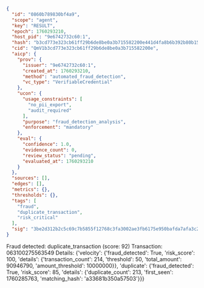 ```json
{
  "id": "0860b789830bf4a9",
  "scope": "agent",
  "key": "RESULT",
  "epoch": 1760293210,
  "host_pid": "9e6742732c60:1",
  "hash": "b3cd773e323cb61ff29b6de8be0a3b715582200e441d4fa8b6b392b80b156de5",
  "cid": "QmV1b3cd773e323cb61ff29b6de8be0a3b715582200e",
  "aicp": {
    "prov": {
      "issuer": "9e6742732c60:1",
      "created_at": 1760293210,
      "method": "automated_fraud_detection",
      "vc_type": "VerifiableCredential"
    },
    "ucon": {
      "usage_constraints": [
        "no_pii_export",
        "audit_required"
      ],
      "purpose": "fraud_detection_analysis",
      "enforcement": "mandatory"
    },
    "eval": {
      "confidence": 1.0,
      "evidence_count": 0,
      "review_status": "pending",
      "evaluated_at": 1760293210
    }
  },
  "sources": [],
  "edges": [],
  "metrics": {},
  "thresholds": {},
  "tags": [
    "fraud",
    "duplicate_transaction",
    "risk_critical"
  ],
  "sig": "3be2d312b2c5c69c7b5855f12768c3fa3002ae3fb6175e950bafda7afa3c2739"
}
```

Fraud detected: duplicate_transaction (score: 92)
Transaction: 063100275563549
Details: {'velocity': {'fraud_detected': True, 'risk_score': 100, 'details': {'transaction_count': 214, 'threshold': 50, 'total_amount': 90946790, 'amount_threshold': 10000000}}, 'duplicate': {'fraud_detected': True, 'risk_score': 85, 'details': {'duplicate_count': 213, 'first_seen': 1760285763, 'matching_hash': 'a33681b350a57503'}}}